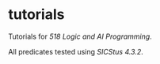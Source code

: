 # tutorials

Tutorials for _518 Logic and AI Programming_.

All predicates tested using _SICStus 4.3.2_.
